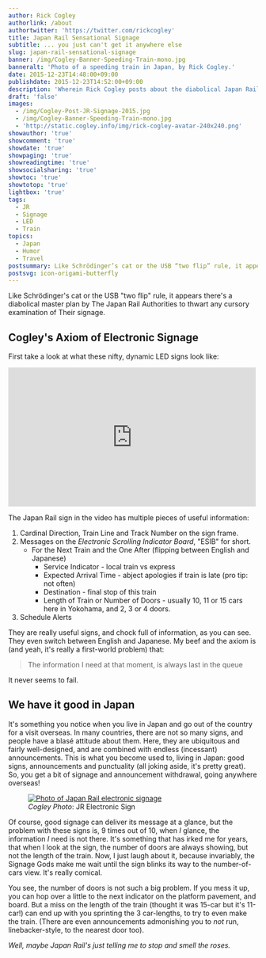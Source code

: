 ```yaml
---
author: Rick Cogley
authorlink: /about
authortwitter: 'https://twitter.com/rickcogley'
title: Japan Rail Sensational Signage
subtitle: ... you just can't get it anywhere else
slug: japan-rail-sensational-signage
banner: /img/Cogley-Banner-Speeding-Train-mono.jpg
banneralt: 'Photo of a speeding train in Japan, by Rick Cogley.'
date: 2015-12-23T14:48:00+09:00
publishdate: 2015-12-23T14:52:00+09:00
description: 'Wherein Rick Cogley posts about the diabolical Japan Rail signage, that never shows what you need it to, when you need it.'
draft: 'false'
images:
  - /img/Cogley-Post-JR-Signage-2015.jpg
  - /img/Cogley-Banner-Speeding-Train-mono.jpg
  - 'http://static.cogley.info/img/rick-cogley-avatar-240x240.png'
showauthor: 'true'
showcomment: 'true'
showdate: 'true'
showpaging: 'true'
showreadingtime: 'true'
showsocialsharing: 'true'
showtoc: 'true'
showtotop: 'true'
lightbox: 'true'
tags:
  - JR
  - Signage
  - LED
  - Train
topics:
  - Japan
  - Humor
  - Travel
postsummary: Like Schrödinger’s cat or the USB “two flip” rule, it appears there’s a diabolical master plan by The Japan Rail Authorities to thwart any cursory examination of Their signage.
postsvg: icon-origami-butterfly
---
```


Like Schrödinger's cat or the USB "two flip" rule, it appears there's a diabolical master plan by The Japan Rail Authorities to thwart any cursory examination of Their signage.
<!--more-->

## Cogley's Axiom of Electronic Signage

First take a look at what these nifty, dynamic LED signs look like:

<iframe src="https://player.vimeo.com/video/114845000" width="500" height="281" frameborder="0" webkitallowfullscreen mozallowfullscreen allowfullscreen></iframe>

The Japan Rail sign in the video has multiple pieces of useful information:

1. Cardinal Direction, Train Line and Track Number on the sign frame.
1. Messages on the _Electronic Scrolling Indicator Board_, "ESIB" for short.
	* For the Next Train and the One After (flipping between English and Japanese)
		* Service Indicator - local train vs express
		* Expected Arrival Time - abject apologies if train is late (pro tip: not often)
		* Destination - final stop of this train
		* Length of Train or Number of Doors - usually 10, 11 or 15 cars here in Yokohama, and 2, 3 or 4 doors.
1. Schedule Alerts

They are really useful signs, and chock full of information, as you can see. They even switch between English and Japanese. My beef and the axiom is (and yeah, it's really a first-world problem) that:

<blockquote>The information I need at that moment, is always last in the queue</blockquote>

It never seems to fail.

## We have it good in Japan

It's something you notice when you live in Japan and go out of the country for a visit overseas. In many countries, there are not so many signs, and people have a blasé attitude about them. Here, they are ubiquitous and fairly well-designed, and are combined with endless (incessant) announcements. This is what you become used to, living in Japan: good signs, announcements and punctuality (all joking aside, it's pretty great). So, you get a bit of signage and announcement withdrawal, going anywhere overseas!

<figure class="photo-inline-right">
  <a href="/img/Cogley-Post-JR-Signage-2015.jpg" title="Photo of Japan Rail electronic signage" data-lightbox="set1" data-title="Japan Rail electronic signage"><img class="photo300 pure-img" src="/img/Cogley-Post-JR-Signage-2015.jpg" alt="Photo of Japan Rail electronic signage" ></a>
  <figcaption><em>Cogley Photo</em>: JR Electronic Sign</figcaption>
</figure>

Of course, good signage can deliver its message at a glance, but the problem with these signs is, 9 times out of 10, when _I_ glance, the information _I_ need is not there. It's something that has irked me for years, that when I look at the sign, the number of doors are always showing, but not the length of the train. Now, I just laugh about it, because invariably, the Signage Gods make me wait until the sign blinks its way to the number-of-cars view. It's really comical.

You see, the number of doors is not such a big problem. If you mess it up, you can hop over a little to the next indicator on the platform pavement, and board. But a miss on the length of the train (thought it was 15-car but it's 11-car!) can end up with you sprinting the 3 car-lengths, to try to even make the train. (There are even announcements admonishing you to _not_ run, linebacker-style, to the nearest door too).

_Well, maybe Japan Rail's just telling me to stop and smell the roses._
